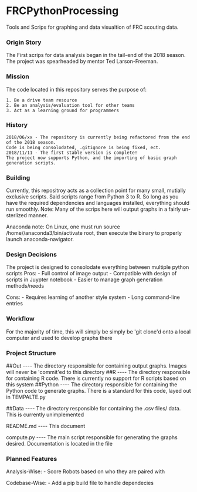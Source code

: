 # FRCPythonProcessing
Tools and Scrips for graphing and data visualtion of FRC scouting data.

### Origin Story
The First scrips for data analysis began in the tail-end of the 2018 season. The project was spearheaded by mentor Ted Larson-Freeman. 

### Mission
The code located in this repository serves the purpose of:

    1. Be a drive team resource
    2. Be an analysis/evaluation tool for other teams
    3. Act as a learning ground for programmers

### History
    2018/06/xx - The repository is currently being refactored from the end of the 2018 season. 
    Code is being consolodated, .gitignore is being fixed, ect.
    2018/11/11 - The first stable version is complete! 
    The project now supports Python, and the importing of basic graph generation scripts.
    
### Building
Currently, this repositroy acts as a collection point for many small, mutially exclusive scripts. Said scripts range from Python 3 to R. So long as you have the required dependencies and languages installed, everything should run smoothly. Note: Many of the scrips here will output graphs in a fairly un-sterlized manner.

Anaconda note: 
On Linux, one must run source /home/<user>/anaconda3/bin/activate root, then execute the binary to properly launch anaconda-navigator.

### Design Decisions
The project is designed to consolodate everything between multiple python scripts
Pros:
    - Full control of image output
    - Compatible with design of scripts in Juypter notebook
    - Easier to manage graph generation methods/needs
    
Cons:
    - Requires learning of another style system
    - Long command-line entries 

### Workflow
For the majority of time, this will simply be simply be 'git clone'd onto a local computer and used to develop graphs there

### Project Structure

##Out
---- The directory responsible for containing output graphs. Images will never be 'commit'ed to this directory
##R
---- The directory responsible for containing R code. There is currently no support for R scripts based on this system
##Python
---- The directory responsible for containing the Python code to generate graphs. There is a standard for this code, layed out in TEMPALTE.py

##Data
---- The directory responsible for containing the .csv files/ data. This is currently unimplemented

README.md
---- This document

compute.py 
---- The main script responsible for generating the graphs desired. Documentation is located in the file

### Planned Features

Analysis-Wise:
    - Score Robots based on who they are paired with

Codebase-Wise:
    - Add a pip build file to handle dependecies
